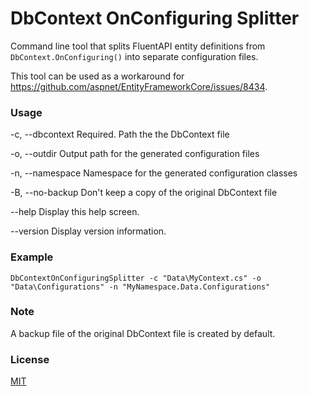 # DbContext OnConfiguring Splitter
Command line tool that splits FluentAPI entity definitions from `DbContext.OnConfiguring()` into separate configuration files.

This tool can be used as a workaround for https://github.com/aspnet/EntityFrameworkCore/issues/8434.

### Usage
  -c, --dbcontext    Required. Path the the DbContext file

  -o, --outdir       Output path for the generated configuration files

  -n, --namespace    Namespace for the generated configuration classes

  -B, --no-backup    Don't keep a copy of the original DbContext file

  --help             Display this help screen.

  --version          Display version information.

### Example
`DbContextOnConfiguringSplitter -c "Data\MyContext.cs" -o "Data\Configurations" -n "MyNamespace.Data.Configurations"`

### Note
A backup file of the original DbContext file is created by default.

### License
[MIT](https://github.com/lauxjpn/DbContextOnConfiguringSplitter/blob/master/LICENSE)
